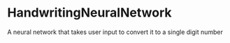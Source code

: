 # HandwritingNeuralNetwork
A neural network that takes user input to convert it to a single digit number
